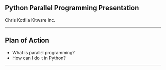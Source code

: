 ## Python Parallel Programming Presentation

Chris Kotfila
Kitware Inc.

---
## Plan of Action
+ What is parallel programming?
+ How can I do it in Python?

---

